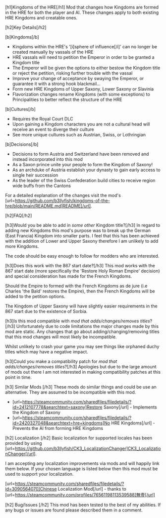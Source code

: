 ﻿[h1]Kingdoms of the HRE[/h1]
Mod that changes how Kingdoms are formed in the HRE for both the player and AI.
These changes apply to both existing HRE Kingdoms and creatable ones.

[h2]Key Details[/h2]

[b]Kingdoms[/b]
* Kingdoms within the HRE's '[i]sphere of influence[/i]' can no longer be created manually by vassals of the HRE
* HRE vassals will need to petition the Emperor in order to be granted a Kingdom title
* The Emperor will be given the options to either bestow the Kingdom title or reject the petition, risking further trouble with the vassal
* Improve your change of acceptance by swaying the Emperor, or guarantee it with a strong hook blackmail...
* Form new HRE Kingdoms of Upper Saxony, Lower Saxony or Slavinia
* Flavorization changes rename Kingdoms (with some exceptions) to Principalities to better reflect the structure of the HRE

[b]Cultures[/b]
* Requires the Royal Court DLC
* Upon gaining a Kingdom characters you are not a cultural head will receive an event to diverge their culture
* See more unique cultures such as Austrian, Swiss, or Lothringian

[b]Decisions[/b]
* Decisions to form Austria and Switzerland have been removed and instead incorporated into this mod
* As a Saxon prince unite your people to form the Kingdom of Saxony!
* As an archduke of Austria establish your dynasty to gain early access to single heir succession
* As the leader of the Swiss Confederation build cities to receive region wide buffs from the Cantons

For a detailed explanation of the changes visit the mod's [url=https://github.com/b3llyfish/kingdoms-of-the-hre/blob/main/README.md]README[/url].

[h2]FAQ[/h2]

[h3]Would you be able to add in _some other_ Kingdom title?[/h3]
In regard to adding new Kingdoms this mod's purpose was to break up the German (East Francia) Kingdom into smaller parts.
I feel that this has been achieved with the addition of Lower and Upper Saxony therefore I am unlikely to add more Kingdoms.

The code should be easy enough to follow for modders who are interested.

[h3]Does this work with the 867 start date?[/h3]
This mod works with the 867 start date (more specifically the 'Restore Holy Roman Empire' decision) and special 
consideration has made for the French Kingdoms.

Should the Empire to formed with the French Kingdoms as de jure (i.e Charles 'the Bald' restores the Empire), then the 
French Kingdoms will be added to the petition options.

The Kingdom of Upper Saxony will have slightly easier requirements in the 867 start due to the existence of Sorbia.

[h3]Is this mod compatible with _mod that adds/changes/removes titles_?[/h3]
Unfortunately due to code limitations the major changes made by this mod are static. Any changes that go about adding/changing/removing
titles that this mod changes will most likely be incompatible.

Whilst unlikely to crash your game you may see things like orphaned duchy titles which may have a negative impact.

[h3]Could you make a compatibility patch for _mod that adds/changes/removes titles_?[/h3]
Apologies but due to the large amount of mods out there I am not interested in making compatibility patches at this point in time.

[h3] Similar Mods [/h3]
These mods do similar things and could be use an alternative. They are assumed to be incompatible with this mod.
* [url=https://steamcommunity.com/sharedfiles/filedetails/?id=2412107778&searchtext=saxony]Restore Saxony[/url] - Implements the Kingdom of Saxony
* [url=https://steamcommunity.com/sharedfiles/filedetails/?id=2420327048&searchtext=hre+kingdoms]No HRE Kingdoms[/url] - Prevents the AI from forming HRE Kingdoms

[h2] Localization [/h2]
Basic localization for supported locales has been provided by using [url=https://github.com/b3llyfish/CK3_LocalizationChanger]CK3_LocalizationChanger[/url].

I am accepting any localization improvements via mods and will happily link them below.
If your chosen language is listed below then this mod must be used to support your localization.

[url=https://steamcommunity.com/sharedfiles/filedetails/?id=3090564070]Chinese Localization Mod[/url] - thanks to [url=https://steamcommunity.com/profiles/76561198113539588]無壹[/url]

[h2] Bug/Issues [/h2]
This mod has been tested to the best of my abilities. If any bugs or issues are found please described them in a comment.